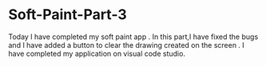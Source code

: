 # Soft-Paint-Part-3
Today I have completed my soft paint app . In this part,I have fixed the bugs and I have added a button to clear the drawing created on the screen . I have completed my application on visual code studio.
